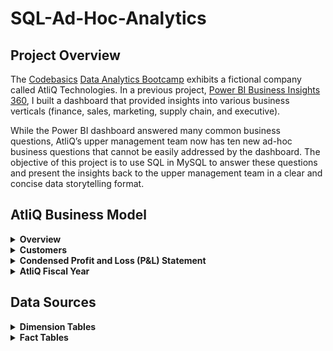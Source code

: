 # SQL-Ad-Hoc-Analytics

## Project Overview
The [Codebasics](https://codebasics.io/) [Data Analytics Bootcamp](https://codebasics.io/bootcamps/data-analytics-bootcamp-with-practical-job-assistance) exhibits a fictional company called AtliQ Technologies. In a previous project, [Power BI Business Insights 360](https://github.com/mike-li8/Power-BI-Business-Insights-360/blob/main/README.md), I built a dashboard that provided insights into various business verticals (finance, sales, marketing, supply chain, and executive).

While the Power BI dashboard answered many common business questions, AtliQ’s upper management team now has ten new ad-hoc business questions that cannot be easily addressed by the dashboard. The objective of this project is to use SQL in MySQL to answer these questions and present the insights back to the upper management team in a clear and concise data storytelling format.










## AtliQ Business Model

<details>
  <summary><b>Overview</b></summary>

### Overview
AtliQ manufactures computer hardware **products** (e.g., mouse, keyboard, printer, monitor) and then sells them to various **customers** which are stores such as Amazon and Best Buy. Hence, AtliQ's customers are in the form of <ins>store businesses</ins> (e.g., Amazon, Best Buy) and should not be confused with customers in the form of people (i.e., the people purchasing products from Amazon or Best Buy).
</details>

<details>
  <summary><b>Customers</b></summary>

### Customers
AtliQ's customers are categorized into two different **platforms**:
1. Brick & Motar
   * stores that have physical location(s)
2. E-Commerce
   * stores which only sell products online

AtliQ's customers are categorized into three different **channels**:
1. Retailer
   * Stores not owned by AtliQ (e.g. Amazon, Best Buy)
3. Direct
   * Stores owned by AtliQ. These are AltiQ Exclusive and AtliQ E-Store.
5. Distributor
   * Some markets have laws/regulations which only allow AtliQ to sell products to a distributor type customer within that market. AtliQ sells products to the distributor; the distributor then sells the products to various stores within that market.
</details>





<details>
  <summary><b>Condensed Profit and Loss (P&L) Statement</b></summary>

### Condensed Profit and Loss (P&L) Statement
This example of a simplified P&L statement should give a better understanding of AtliQ's business model. In this example, the P&L calculations and values are derived from one sales transaction of one product being sold to one customer.
| Line Item | Description | P & L Value Formula | P&L Value Calculation | P & L Value |
| :- | :- | :- | :- | -: |
| Gross Price |  The base price of a product | not applicable | `not applicable` | `$50.00` |
| Pre-Invoice Deduction | For every fiscal year, the sales team determines a<br>pre-invoice deduction percentage for each<br><ins>specific customer</ins>. The pre-invoice deduction<br>percentage is based on AtliQ's relationship and<br>experience with the customer. The pre-invoice<br>deduction is applied to the gross price of the<br>product before it is billed to the customer. In this<br>example, the customer receives a pre-invoice<br>deduction of 10% of gross price. | (Gross Price $) *<br> (Pre&nbsp;Invoice&nbsp;Deduction&nbsp;%) | `$50.00` *<br>`0.10` | `$5.00` |
| Net Invoice Sales | The amount of money that is billed to the<br>customer to obtain the product, after<br>pre invoice deductions are subtracted<br>from gross price. | (Gross Price $) -<br>(Pre&nbsp;Invoice Deduction $) | `$50.00` -<br>`$5.00` | `$45.00` |
| Post-Invoice Deudctions | For&nbsp;each&nbsp;calendar&nbsp;month,&nbsp;the&nbsp;sales&nbsp;team<br>determines&nbsp;a&nbsp;post-invoice&nbsp;deduction&nbsp;percentage<br>based&nbsp;on&nbsp;a&nbsp;<ins>specific&nbsp;customer&nbsp;and&nbsp;product</ins>.&nbsp;For<br>example,&nbsp;if&nbsp;AtliQ&nbsp;sells&nbsp;a&nbsp;product&nbsp;to&nbsp;a&nbsp;customer<br>and&nbsp;that&nbsp;customer&nbsp;agrees&nbsp;to&nbsp;display&nbsp;the&nbsp;product&nbsp;at<br>a&nbsp;prime&nbsp;location&nbsp;within&nbsp;the&nbsp;store&nbsp;during&nbsp;a<br>specific&nbsp;calendar&nbsp;month,&nbsp;AtliQ&nbsp;may&nbsp;pay&nbsp;that<br>customer&nbsp;a&nbsp;post-invoice&nbsp;deduction.&nbsp;AtliQ&nbsp;pays&nbsp;a<br>post-invoice&nbsp;deduction&nbsp;amount&nbsp;as&nbsp;a&nbsp;rebate&nbsp;to&nbsp;the<br>customer&nbsp;after&nbsp;net&nbsp;invoice&nbsp;sales.&nbsp;In&nbsp;this&nbsp;example,<br>the&nbsp;customer&nbsp;receives&nbsp;a&nbsp;post-invoice&nbsp;deduction&nbsp;of<br>20%&nbsp;of&nbsp;net&nbsp;invoice&nbsp;sales. | not applicable | `$45.00` *<br>`0.20` | `$9.00` |
| Net Sales | AtliQ's Revenue | (Net Invoice Sales $) -<br>(Post-Invoice Deudctions $) | `$45.00` -<br>`$9.00` | `$36.00` |
| Cost of Goods Sold (COGS $) | Expenses AtliQ incurs such as manufacturing<br>products, shipping products, and storing products<br>in warehouses. | (Manufacturing Cost $) +<br>(Freight Cost $) +<br>(Other COGS $) | `not applicable` | `$16.00` |
| Gross Margin | AtliQ's Profit after deducing COGS from Net Sales. | (Net Sales $) -<br>(COGS $) | `$36.00` -<br>`$16.00` | `$20.00` |
| Operational Expenses | Expenses AtliQ incurs from activities such as<br>advertising and promotions of products<br>performed by the marketing team. | (Ads & Promotions $) +<br>(Other&nbsp;Operational&nbsp;Expense&nbsp;$) | `not applicable` | `$15.00` |
| Net Profit | AtliQ's Profit after deducting operational expenses<br>from gross margin. | (Gross Margin $) -<br>(Operational Expenses $) | `$20.00` -<br>`$15.00` | `$5.00` |
</details>


<details>
  <summary><b>AtliQ Fiscal Year</b></summary>

### AtliQ Fiscal Year
AtliQ's fiscal year begins in September and ends in August the following year. The example below shows AtliQ's fiscal dates (for fiscal year 2021) compared to calendar dates.
| 	Calendar Month and Year	 | 	AtliQ Fiscal Year	 | 	AtliQ Fiscal Month Number | 	AtliQ Fiscal Quarter	 |
| 	-:	 | 	-:	 | 	-:	 | 	-:	 |
| 	September 2020	 | 	2021	 | 	1	 | 	Q1	 |
| 	October 2020	 | 	2021	 | 	2	 | 	Q1	 |
| 	November 2020	 | 	2021	 | 	3	 | 	Q1	 |
| 	December 2020	 | 	2021	 | 	4	 | 	Q2	 |
| 	January 2021	 | 	2021	 | 	5	 | 	Q2	 |
| 	February 2021	 | 	2021	 | 	6	 | 	Q2	 |
| 	March 2021	 | 	2021	 | 	7	 | 	Q3	 |
| 	April 2021	 | 	2021	 | 	8	 | 	Q3	 |
| 	May 2021	 | 	2021	 | 	9	 | 	Q3	 |
| 	June 2021	 | 	2021	 | 	10	 | 	Q4	 |
| 	July 2021	 | 	2021	 | 	11	 | 	Q4	 |
| 	August 2021	 | 	2021	 | 	12	 | 	Q4	 |
</details>































## Data Sources

<details>
  <summary><b>Dimension Tables</b></summary>

### Dimension Tables
The following **dimension tables** are in MySQL schema `gdb023`. Sample records from the dimension tables are provided below.

**dim_customer**
| customer_code | customer         | platform     | channel   | market       | sub_zone | region |
|-------------:|:---------------|:--------------|:------------|:------------|:---------|:-------|
| 90004067     | Amazon          | E-Commerce  | Retailer | Japan      | ROA     | APAC   |
| 90004068     | Amazon          | E-Commerce  | Retailer | Japan      | ROA     | APAC   |
| 90007197     | Amazon          | E-Commerce  | Retailer | South Korea | ROA     | APAC   |
| 90022081     | Amazon          | E-Commerce  | Retailer | USA        | NA      | NA     |
| 90022082     | Amazon          | E-Commerce  | Retailer | USA        | NA      | NA     |
| 90023023     | Amazon          | E-Commerce  | Retailer | Canada     | NA      | NA     |
| 90023030     | Amazon          | E-Commerce  | Retailer | Canada     | NA      | NA     |
| 70004070     | Atliq e Store   | E-Commerce  | Direct   | Japan      | ROA     | APAC   |
| 70007199     | Atliq e Store   | E-Commerce  | Direct   | South Korea | ROA     | APAC   |
| 70022085     | Atliq e Store   | E-Commerce  | Direct   | USA        | NA      | NA     |
| 70023032     | Atliq e Store   | E-Commerce  | Direct   | Canada     | NA      | NA     |
| 70004069     | Atliq Exclusive | Brick & Mortar | Direct | Japan      | ROA     | APAC   |
| 70007198     | Atliq Exclusive | Brick & Mortar | Direct | South Korea | ROA     | APAC   |
| 70022084     | Atliq Exclusive | Brick & Mortar | Direct | USA        | NA      | NA     |
| 70023031     | Atliq Exclusive | Brick & Mortar | Direct | Canada     | NA      | NA     |
| 90022078     | Costco          | Brick & Mortar | Retailer | USA      | NA      | NA     |
| 90023027     | Costco          | Brick & Mortar | Retailer | Canada   | NA      | NA     |
| 90022080     | Staples         | Brick & Mortar | Retailer | USA      | NA      | NA     |
| 90023029     | Staples         | Brick & Mortar | Retailer | Canada   | NA      | NA     |
| 80001019	   | Neptune	       | Brick & Mortar | Distributor	| China |	ROA |	APAC |
| 80006154	   | Synthetic	     | Brick & Mortar	| Distributor	| Philiphines |	ROA |	APAC |
 
Notes:
* `customer_code` is a primary key field. 


**dim_product**
| 	product_code	 | 	division	 | 	segment	 | 	category	 | 	product	 | 	variant	 |
| 	-:	 | 	:-	 | 	:-	 | 	:-	 | 	:-	 | 	:-	 |
| A7119160102    | N & S    | Networking | Wi fi extender         | AQ Wi Power Dx1  | Plus        |
| A7119160103    | N & S    | Networking | Wi fi extender         | AQ Wi Power Dx1  | Premium     |
| A7118160101    | N & S    | Networking | Wi fi extender         | AQ Wi Power Dx1  | Standard    |
| A6419160302    | N & S    | Storage    | External Solid State Drives | AQ Clx1      | Plus        |
| A6419160303    | N & S    | Storage    | External Solid State Drives | AQ Clx1      | Premium     |
| A6419160301    | N & S    | Storage    | External Solid State Drives | AQ Clx1      | Standard    |
| A3119150303    | P & A    | Accessories| Keyboard               | AQ Gamers        | Plus 1      |
| A3120150304    | P & A    | Accessories| Keyboard               | AQ Gamers        | Plus 2      |
| A3120150305    | P & A    | Accessories| Keyboard               | AQ Gamers        | Premium 1   |
| A3120150306    | P & A    | Accessories| Keyboard               | AQ Gamers        | Premium 2   |
| A3119150301    | P & A    | Accessories| Keyboard               | AQ Gamers        | Standard 1  |
| A3119150302    | P & A    | Accessories| Keyboard               | AQ Gamers        | Standard 2  |
| A0721150402    | P & A    | Peripherals| Graphic Card           | AQ GT 21         | Plus 1      |
| A0721150403    | P & A    | Peripherals| Graphic Card           | AQ GT 21         | Plus 2      |
| A0721150404    | P & A    | Peripherals| Graphic Card           | AQ GT 21         | Premium     |
| A0721150401    | P & A    | Peripherals| Graphic Card           | AQ GT 21         | Standard    |
| A4118110105    | PC       | Notebook   | Personal Laptop        | AQ Aspiron       | Plus Blue   |
| A4118110104    | PC       | Notebook   | Personal Laptop        | AQ Aspiron       | Plus Grey   |
| A4118110106    | PC       | Notebook   | Personal Laptop        | AQ Aspiron       | Plus Red    |
| A4118110107    | PC       | Notebook   | Personal Laptop        | AQ Aspiron       | Premium Black|
| A4118110102    | PC       | Notebook   | Personal Laptop        | AQ Aspiron       | Standard Blue|
| A4118110101    | PC       | Notebook   | Personal Laptop        | AQ Aspiron       | Standard Grey|
| A4118110103    | PC       | Notebook   | Personal Laptop        | AQ Aspiron       | Standard Red|



Notes:
* `product_code` is a primary key field.
</details>



<details>
  <summary><b>Fact Tables</b></summary>

### Fact Tables
The following **fact tables** are in MySQL schema `gdb023`. Sample records from the fact tables are provided below.


**fact_sales_monthly**
| date       | product_code | customer_code | sold_quantity | fiscal_year |
|------------|--------------|---------------|---------------|-------------|
| 2019-09-01 | A0118150101  | 70002017      | 137           | 2020        |
| 2019-09-01 | A0118150101  | 70002018      | 47            | 2020        |
| 2019-09-01 | A0118150102  | 70002017      | 122           | 2020        |
| 2019-09-01 | A0118150102  | 70002018      | 24            | 2020        |
| 2019-10-01 | A0118150101  | 70002017      | 40            | 2020        |
| 2019-10-01 | A0118150101  | 70002018      | 32            | 2020        |
| 2019-10-01 | A0118150102  | 70002017      | 189           | 2020        |
| 2019-10-01 | A0118150102  | 70002018      | 139           | 2020        |
| 2020-09-01 | A0118150101  | 70002017      | 248           | 2021        |
| 2020-09-01 | A0118150101  | 70002018      | 240           | 2021        |
| 2020-09-01 | A0118150102  | 70002017      | 42            | 2021        |
| 2020-09-01 | A0118150102  | 70002018      | 91            | 2021        |
| 2020-10-01 | A0118150101  | 70002017      | 297           | 2021        |
| 2020-10-01 | A0118150101  | 70002018      | 119           | 2021        |
| 2020-10-01 | A0118150102  | 70002017      | 275           | 2021        |
| 2020-10-01 | A0118150102  | 70002018      | 284           | 2021        |

Notes:
* This table contains data on the sold quantity of products for specific customers, on a monthly level
* The columns `date`, `product_code`, and `customer_code` make up a **composite primary key**
* Sales data is available for fiscal years 2020 and 2021



**fact_gross_price**
| product_code | fiscal_year | gross_price |
|--------------|-------------|-------------|
| A0118150101  | 2020        | 16.2323     |
| A0118150101  | 2021        | 19.0573     |
| A0118150102  | 2020        | 19.8577     |
| A0118150102  | 2021        | 21.4565     |
| A0118150103  | 2020        | 22.1317     |
| A0118150103  | 2021        | 21.7795     |

Notes:
* Gross price is the base price of a product
* This table contains data on the gross price of each specific product on a fiscal year level
* The columns `product_code` and `fiscal_year` make up a **composite primary key**
* Gross price data is available for fiscal years 2020 and 2021


**fact_manufacturing_cost**
| product_code | cost_year | manufacturing_cost |
|--------------|-----------|--------------------|
| A0118150101  | 2020      | 5.0207             |
| A0118150101  | 2021      | 5.5172             |
| A0118150102  | 2020      | 5.7180             |
| A0118150102  | 2021      | 6.2835             |
| A0118150103  | 2020      | 6.3264             |
| A0118150103  | 2021      | 6.5900             |

Notes:
* Manufacturing cost is one component of COGS
* This table contains data on the manufacturing cost ($) for one unit quantity of each specific product on a fiscal year level
* The columns `product_code` and `cost_year` make up a **composite primary key**
* Manufacturing cost ($) data is available for fiscal years 2020 and 2021




**fact_pre_invoice_deductions**
| 	customer_code	 | 	fiscal_year	 | 	pre_invoice_discount_pct	 |
| 	-:	 | 	-:	 | 	-:	 |
| 70002017      | 2020        | 0.0735                   |
| 70002017      | 2021        | 0.0703                   |
| 70002018      | 2020        | 0.2255                   |
| 70002018      | 2021        | 0.2061                   |
| 70003181      | 2020        | 0.0531                   |
| 70003181      | 2021        | 0.0974                   |

Notes:
* This table contains data on pre-invoice deductions (as a percentage of gross sales) for each specific customer, on a fiscal year level
* The columns `customer_code`, and `fiscal_year` make up a **composite primary key**
* Pre-invoice deductions data is available for fiscal years 2020 and 2021

</details>
